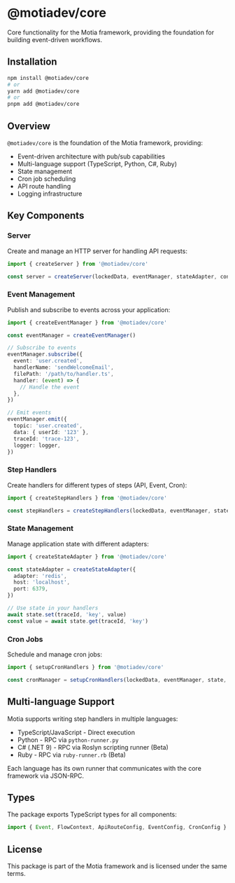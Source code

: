 # @motiadev/core

Core functionality for the Motia framework, providing the foundation for building event-driven workflows.

## Installation

```bash
npm install @motiadev/core
# or
yarn add @motiadev/core
# or
pnpm add @motiadev/core
```

## Overview

`@motiadev/core` is the foundation of the Motia framework, providing:

- Event-driven architecture with pub/sub capabilities
- Multi-language support (TypeScript, Python, C#, Ruby)
- State management
- Cron job scheduling
- API route handling
- Logging infrastructure

## Key Components

### Server

Create and manage an HTTP server for handling API requests:

```typescript
import { createServer } from '@motiadev/core'

const server = createServer(lockedData, eventManager, stateAdapter, config)
```

### Event Management

Publish and subscribe to events across your application:

```typescript
import { createEventManager } from '@motiadev/core'

const eventManager = createEventManager()

// Subscribe to events
eventManager.subscribe({
  event: 'user.created',
  handlerName: 'sendWelcomeEmail',
  filePath: '/path/to/handler.ts',
  handler: (event) => {
    // Handle the event
  },
})

// Emit events
eventManager.emit({
  topic: 'user.created',
  data: { userId: '123' },
  traceId: 'trace-123',
  logger: logger,
})
```

### Step Handlers

Create handlers for different types of steps (API, Event, Cron):

```typescript
import { createStepHandlers } from '@motiadev/core'

const stepHandlers = createStepHandlers(lockedData, eventManager, state, config)
```

### State Management

Manage application state with different adapters:

```typescript
import { createStateAdapter } from '@motiadev/core'

const stateAdapter = createStateAdapter({
  adapter: 'redis',
  host: 'localhost',
  port: 6379,
})

// Use state in your handlers
await state.set(traceId, 'key', value)
const value = await state.get(traceId, 'key')
```

### Cron Jobs

Schedule and manage cron jobs:

```typescript
import { setupCronHandlers } from '@motiadev/core'

const cronManager = setupCronHandlers(lockedData, eventManager, state, loggerFactory)
```

## Multi-language Support

Motia supports writing step handlers in multiple languages:

- TypeScript/JavaScript - Direct execution
- Python - RPC via `python-runner.py`
- C# (.NET 9) - RPC via Roslyn scripting runner (Beta)
- Ruby - RPC via `ruby-runner.rb` (Beta)

Each language has its own runner that communicates with the core framework via JSON-RPC.

## Types

The package exports TypeScript types for all components:

```typescript
import { Event, FlowContext, ApiRouteConfig, EventConfig, CronConfig } from '@motiadev/core'
```

## License

This package is part of the Motia framework and is licensed under the same terms.
